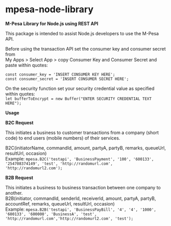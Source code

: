 # mpesa-node-library
**M-Pesa Library for Node.js using REST API**

This package is intended to assist Node.js developers to use the M-Pesa API.

Before using the transaction API set the consumer key and consumer secret from <br>My Apps > Select App > copy Consumer Key and Consumer Secret and paste within quotes:

`const consumer_key = 'INSERT CONSUMER KEY HERE';`<br>
`const consumer_secret = 'INSERT CONSUMER SECRET HERE';`

On the security function set your security credential value as specified within quotes:<br>
`let bufferToEncrypt = new Buffer("ENTER SECURITY CREDENTIAL TEXT HERE");`

**Usage**

**B2C Request**

This initiates a business to customer transactions from a company (short code) to end users (mobile numbers) of their services.

B2C(initiatorName, commandId, amount, partyA, partyB, remarks, queueUrl, resultUrl, occasion)<br>
Example: `mpesa.B2C('testapi', 'BusinessPayment', '100', '600133', '254708374149', 'test', 'http://randomurl.com', 'http://randomurl2.com');`

**B2B Request**

This initiates a business to business transaction between one company to another.<br>
B2B(initiator, commandId, senderId, receiverId, amount, partyA, partyB, accountRef, remarks, queueUrl, resultUrl, occasion)<br>
Example: `mpesa.B2B('testapi', 'BusinessPayBill', '4', '4', '1000', '600133', '600000', 'BusinessA', 'test', 'http://randomurl.com','http://randomurl2.com', 'test');`